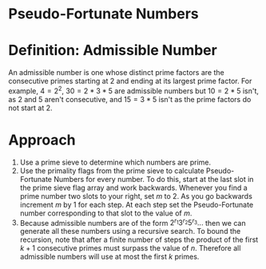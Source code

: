 # Pseudo-Fortunate Numbers

# Definition: Admissible Number

An admissible number is one whose distinct prime factors are the consecutive primes starting at $2$ and ending at its largest prime factor. For example, $4 = 2^2$, $30 = 2 * 3 * 5$ are admissible numbers but $10 = 2 * 5$ isn't, as $2$ and $5$ aren't consecutive, and $15 = 3 * 5$ isn't as the prime factors do not start at $2$.

# Approach

1. Use a prime sieve to determine which numbers are prime.
2. Use the primality flags from the prime sieve to calculate Pseudo-Fortunate Numbers for every number. To do this, start at the last slot in the prime sieve flag array and work backwards. Whenever you find a prime number two slots to your right, set $m$ to $2$. As you go backwards increment $m$ by $1$ for each step. At each step set the Pseudo-Fortunate number corresponding to that slot to the value of $m$.
3. Because admissible numbers are of the form $2^{r_1} 3^{r_2} 5^{r_3} ...$ then we can generate all these numbers using a recursive search. To bound the recursion, note that after a finite number of steps the product of the first $k + 1$ consecutive primes must surpass the value of $n$. Therefore all admissible numbers will use at most the first $k$ primes.
